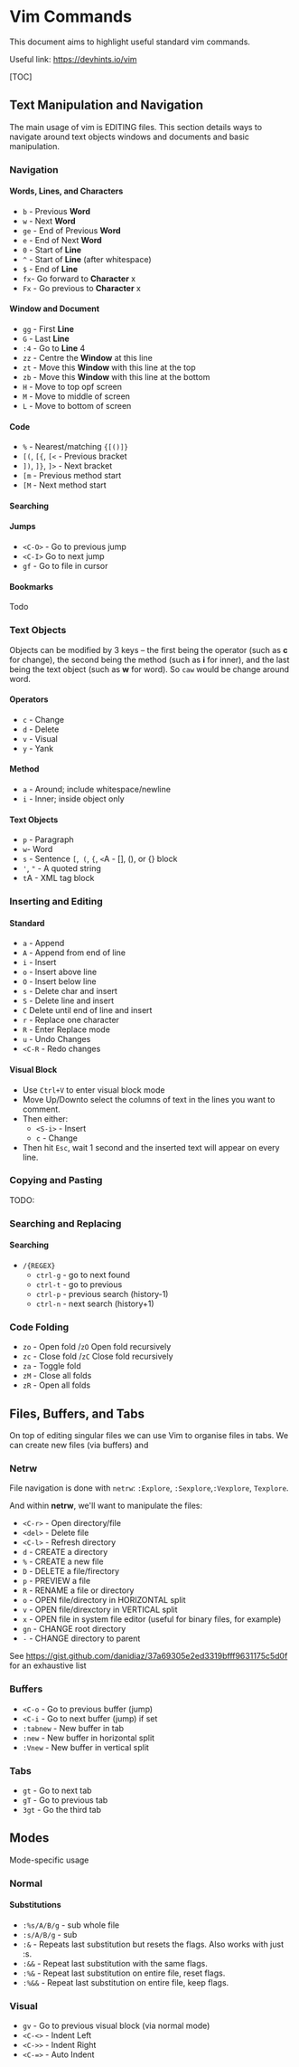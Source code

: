 # Vim Commands

This document aims to highlight useful standard vim commands.

Useful link: https://devhints.io/vim

[TOC]



## Text Manipulation and Navigation

The main usage of vim is EDITING files. This section details ways to navigate around text objects windows and documents and basic manipulation.

### Navigation

#### Words, Lines, and Characters

* `b` - Previous **Word**
* `w` - Next **Word**
* `ge` - End of Previous **Word**
* `e` - End of Next **Word**
* `0` - Start of **Line**
* `^` - Start of **Line** (after whitespace)
* `$` - End of **Line**
* `fx`- Go forward to **Character** x
* `Fx` - Go previous to **Character** x

#### Window and Document

* `gg` - First **Line**
* `G` - Last **Line**
* `:4` - Go to **Line** 4
* `zz` - Centre the **Window** at this line
* `zt` - Move this **Window** with this line at the top
* `zb` - Move this **Window** with this line at the bottom
* `H` - Move to top opf screen
* `M` - Move to middle of screen
* `L` - Move to bottom of screen

#### Code

* `%` - Nearest/matching `{[()]}`
* `[(`, `[{`, `[<` - Previous bracket
* `])`, `]}`, `]>` - Next bracket
* `[m` - Previous method start
* `[M` - Next method start

#### Searching

#### Jumps

- `<C-O>` - Go to previous jump
- `<C-I>` Go to next jump
- `gf` - Go to file in cursor

#### Bookmarks

Todo



### Text Objects

Objects can be modified by 3 keys – the first being the operator (such as **c** for change), the second being the method (such as **i** for inner), and the last being the text object (such as **w** for word). So `caw` would be change around word.

#### Operators

* `c` - Change
* `d` - Delete
* `v` - Visual
* `y` - Yank

#### Method

* `a` - Around; include whitespace/newline
* `i` - Inner; inside object only

#### Text Objects

* `p` - Paragraph
* `w`- Word
* `s` - Sentence
  `[`,` (`, `{`, `<`A -  [], (), or {} block
* `'`,  `"` - A quoted string
* `t`A -  XML tag block



### Inserting and Editing

#### Standard

* `a` - Append
* `A` - Append from end of line
* `i` - Insert
* `o` - Insert above line
* `O` - Insert below line
* `s` - Delete char and insert
* `S` - Delete line and insert
* `C` Delete until end of line and insert
* `r` - Replace one character
* `R` - Enter Replace mode
* `u` - Undo Changes
* `<C-R` - Redo changes

#### Visual Block

- Use `Ctrl+V` to enter visual block mode
- Move Up/Downto select the columns of text in the lines you want to comment.
- Then either:
  - `<S-i>` - Insert
  - `c` - Change
- Then hit `Esc`, wait 1 second and the inserted text will appear on every line.



### Copying and Pasting

TODO:



### Searching and Replacing

#### Searching

* `/{REGEX}`
  * `ctrl-g` - go to next found
  * `ctrl-t` - go to previous 
  * `ctrl-p` - previous search (history-1)
  * `ctrl-n` - next search (history+1)



### Code Folding

* `zo` - Open fold /`zO` Open fold recursively
* `zc` - Close fold /`zC` Close fold recursively
* `za` - Toggle fold
* `zM` - Close all folds
* `zR` - Open all folds



## Files, Buffers, and Tabs

On top of editing singular files we can use Vim to organise files in tabs. We can create new files (via buffers) and

### Netrw

File navigation is done with `netrw`: `:Explore`, `:Sexplore`,`:Vexplore`, `Texplore`.

And within **netrw**, we'll want to manipulate the files:

- `<C-r>` - Open directory/file
- `<del>` - Delete file
- `<C-l>` - Refresh directory
- `d` - CREATE a directory
- `%` - CREATE a new file
- `D` - DELETE a file/firectory
- `p` - PREVIEW a file
- `R` - RENAME a file or directory
- `o` - OPEN file/directory in HORIZONTAL split
- `v` - OPEN file/direxctory in VERTICAL split
- `x` - OPEN file in system file editor (useful for binary files, for example)
- `gn` - CHANGE root directory
- `-` - CHANGE directory to parent

See https://gist.github.com/danidiaz/37a69305e2ed3319bfff9631175c5d0f for an exhaustive list



### Buffers

* `<C-o` - Go to previous buffer (jump)
* `<C-i` - Go to next buffer (jump) if set
* `:tabnew` - New buffer in tab
* `:new` - New buffer in horizontal split 
* `:Vnew` - New buffer in vertical split



### Tabs

* `gt` - Go to next tab
* `gT` - Go to previous tab
* `3gt` - Go the third tab



## Modes

Mode-specific usage

### Normal

#### Substitutions

- `:%s/A/B/g` - sub whole file
- `:s/A/B/g` - sub 
- `:&` - Repeats last substitution but resets the flags. Also works with just :s.
- `:&&` - Repeat last substitution with the same flags.
- `:%&` - Repeat last substitution on entire file, reset flags.
- `:%&&` - Repeat last substitution on entire file, keep flags.



### Visual

* `gv` - Go to previous visual block (via normal mode)
* `<C-<>` - Indent Left
* `<C->>` - Indent Right
* `<C-=>` - Auto Indent